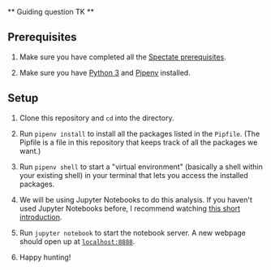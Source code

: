 ** Guiding question TK **

## Prerequisites

1. Make sure you have completed all the [Spectate prerequisites](https://github.com/graphicsdesk/spectate#prerequisites).

2. Make sure you have [Python 3](https://www.python.org/downloads/) and [Pipenv](https://pipenv-fork.readthedocs.io/en/latest/#install-pipenv-today) installed.

## Setup

1. Clone this repository and `cd` into the directory.

2. Run `pipenv install` to install all the packages listed in the `Pipfile`. (The Pipfile is a file in this repository that keeps track of all the packages we want.)

3. Run `pipenv shell` to start a "virtual environment" (basically a shell within your existing shell) in your terminal that lets you access the installed packages.

4. We will be using Jupyter Notebooks to do this analysis. If you haven't used Jupyter Notebooks before, I recommend watching [this short introduction](https://www.youtube.com/watch?v=jZ952vChhuI).

5. Run `jupyter notebook` to start the notebook server. A new webpage should open up at [`localhost:8888`](localhost:8888).

6. Happy hunting!
